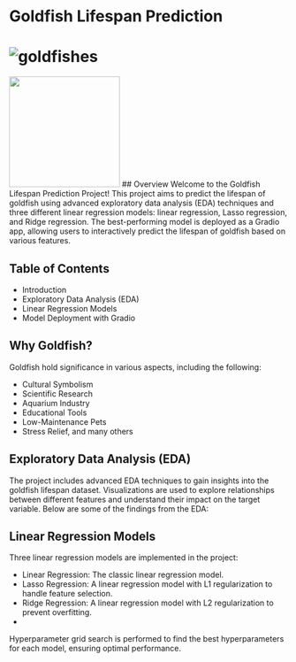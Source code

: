 # Goldfish Lifespan Prediction
# ![goldfishes](https://github.com/mmutakilu/Supervised-Learning/assets/112316578/e981c66f-d7c5-4943-97ac-d69bb7462fcd)
<img src="[url_to_your_image.jpg](https://github.com/mmutakilu/Supervised-Learning/assets/112316578/e981c66f-d7c5-4943-97ac-d69bb7462fcd)" width="200">
## Overview
Welcome to the Goldfish Lifespan Prediction Project! This project aims to predict the lifespan of goldfish using advanced exploratory data analysis (EDA) techniques and three different linear regression models: linear regression, Lasso regression, and Ridge regression. The best-performing model is deployed as a Gradio app, allowing users to interactively predict the lifespan of goldfish based on various features.

## Table of Contents
- Introduction
- Exploratory Data Analysis (EDA)
- Linear Regression Models
- Model Deployment with Gradio

## Why Goldfish?
Goldfish hold significance in various aspects, including the following:
- Cultural Symbolism
- Scientific Research
- Aquarium Industry
- Educational Tools
- Low-Maintenance Pets
- Stress Relief, and many others

## Exploratory Data Analysis (EDA)
The project includes advanced EDA techniques to gain insights into the goldfish lifespan dataset. Visualizations are used to explore relationships between different features and understand their impact on the target variable. Below are some of the findings from the EDA:

## Linear Regression Models
Three linear regression models are implemented in the project:

- Linear Regression: The classic linear regression model.
- Lasso Regression: A linear regression model with L1 regularization to handle feature selection.
- Ridge Regression: A linear regression model with L2 regularization to prevent overfitting.
- 
Hyperparameter grid search is performed to find the best hyperparameters for each model, ensuring optimal performance.
